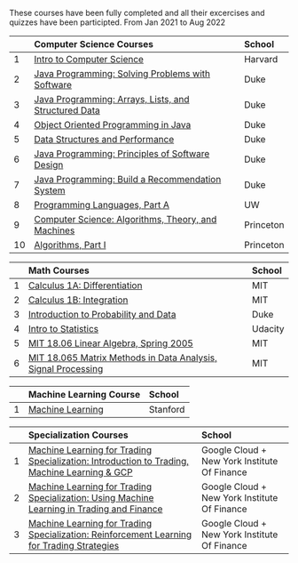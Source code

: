 These courses have been fully completed and all their excercises and quizzes have been participted.
From Jan 2021 to Aug 2022


|           |Computer Science Courses|School|                                   
|:---       |:---                     |:--  |                                                    
|1|[Intro to Computer Science](https://www.edx.org/course/cs50s-introduction-computer-science-harvardx-cs50x)|Harvard|                                
|2|[Java Programming: Solving Problems with Software](https://imp.i384100.net/GjkPGV)|Duke|             
|3|[Java Programming: Arrays, Lists, and Structured Data](https://imp.i384100.net/15knRR)|Duke|         
|4|[Object Oriented Programming in Java](https://imp.i384100.net/ZdznBq)|Duke|                          
|5|[Data Structures and Performance](https://imp.i384100.net/oevm0b)|Duke|                              
|6|[Java Programming: Principles of Software Design](https://imp.i384100.net/zavZrO)|Duke|            
|7|[Java Programming: Build a Recommendation System](https://imp.i384100.net/n1vro6)|Duke|              
|8|[Programming Languages, Part A](https://github.com/ForrestKnight/open-source-cs/blob/master/imp.i384100.net/6b13oK)|UW|                                
|9|[Computer Science: Algorithms, Theory, and Machines](https://imp.i384100.net/7mVROr)|Princeton|
|10|[Algorithms, Part I](https://imp.i384100.net/DVm9eo)|Princeton|


|           |Math Courses             |School| 
|:---       |:---                     |:--   |  
|1|[Calculus 1A: Differentiation](https://www.edx.org/course/calculus-1a-differentiation)|MIT|
|2|[Calculus 1B: Integration](https://www.edx.org/course/calculus-1b-integration)|MIT|
|3|[Introduction to Probability and Data](https://imp.i384100.net/9WZ4E0)|Duke|
|4|[Intro to Statistics]()|Udacity|
|5|[MIT 18.06 Linear Algebra, Spring 2005](https://www.youtube.com/playlist?list=PLE7DDD91010BC51F8)|MIT|
|6|[MIT 18.065 Matrix Methods in Data Analysis, Signal Processing](https://www.youtube.com/playlist?list=PLUl4u3cNGP63oMNUHXqIUcrkS2PivhN3k)|MIT|

|           |Machine Learning Course                           |School  | 
|:---       |:---                                              |:--     |
|1          |[Machine Learning](https://imp.i384100.net/YgYEBJ)|Stanford|

|           |Specialization Courses   |School|
|:---       |:---                     |:--   |  
|1|[Machine Learning for Trading Specialization:                                        Introduction to Trading, Machine Learning & GCP](https://www.coursera.org/learn/introduction-trading-machine-learning-gcp?specialization=machine-learning-trading)|Google Cloud + New York Institute Of Finance|
|2|[Machine Learning for Trading Specialization:                                        Using Machine Learning in Trading and Finance](https://www.coursera.org/learn/machine-learning-trading-finance?specialization=machine-learning-trading)|Google Cloud + New York Institute Of Finance|
|3|[Machine Learning for Trading Specialization:                                        Reinforcement Learning for Trading Strategies](https://www.coursera.org/learn/trading-strategies-reinforcement-learning?specialization=machine-learning-trading)|Google Cloud + New York Institute Of Finance|
